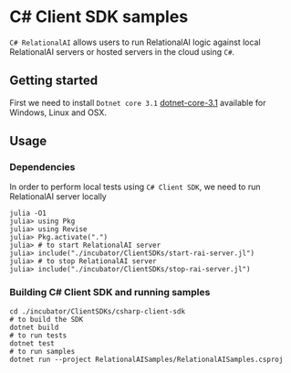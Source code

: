 # C# Client SDK samples

`C# RelationalAI` allows users to run RelationalAI logic against local RelationalAI servers or hosted servers in the cloud using `C#`.

## Getting started

First we need to install `Dotnet core 3.1` [dotnet-core-3.1](https://dotnet.microsoft.com/download/dotnet-core/3.1) available for Windows, Linux and OSX.

## Usage
### Dependencies
In order to perform local tests using `C# Client SDK`, we need to run RelationalAI server locally
```
julia -O1
julia> using Pkg
julia> using Revise
julia> Pkg.activate(".")
julia> # to start RelationalAI server
julia> include("./incubator/ClientSDKs/start-rai-server.jl")
julia> # to stop RelationalAI server
julia> include("./incubator/ClientSDKs/stop-rai-server.jl")
```
### Building C# Client SDK and running samples
```
cd ./incubator/ClientSDKs/csharp-client-sdk
# to build the SDK
dotnet build
# to run tests
dotnet test
# to run samples
dotnet run --project RelationalAISamples/RelationalAISamples.csproj
```
